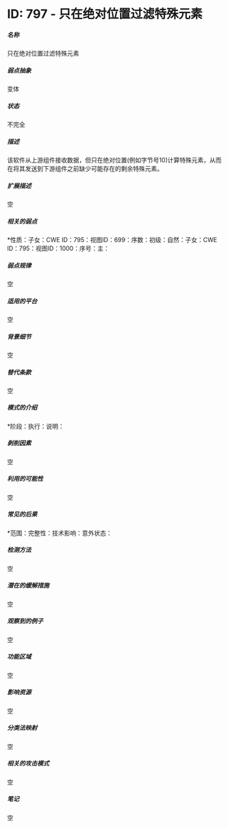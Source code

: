 # ID: 797 - 只在绝对位置过滤特殊元素
<h5>名称</h5>只在绝对位置过滤特殊元素
<h5>弱点抽象</h5>变体
<h5>状态</h5>不完全
<h5>描述</h5>该软件从上游组件接收数据，但只在绝对位置(例如字节号10)计算特殊元素，从而在将其发送到下游组件之前缺少可能存在的剩余特殊元素。
<h5>扩展描述</h5>空
<h5>相关的弱点</h5>*性质：子女：CWE ID：795：视图ID：699：序数：初级：自然：子女：CWE ID：795：视图ID：1000：序号：主：
<h5>弱点规律</h5>空
<h5>适用的平台</h5>空
<h5>背景细节</h5>空
<h5>替代条款</h5>空
<h5>模式的介绍</h5>*阶段：执行：说明：
<h5>剥削因素</h5>空
<h5>利用的可能性</h5>空
<h5>常见的后果</h5>*范围：完整性：技术影响：意外状态：
<h5>检测方法</h5>空
<h5>潜在的缓解措施</h5>空
<h5>观察到的例子</h5>空
<h5>功能区域</h5>空
<h5>影响资源</h5>空
<h5>分类法映射</h5>空
<h5>相关的攻击模式</h5>空
<h5>笔记</h5>空

